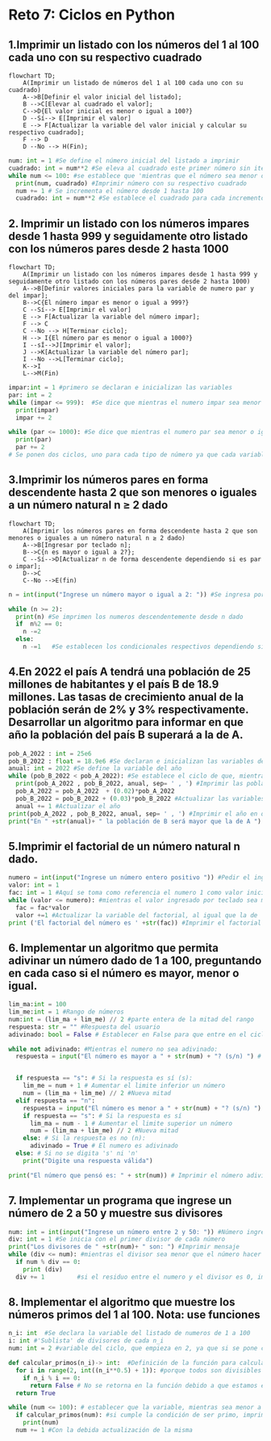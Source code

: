 # Reto 7: Ciclos en Python
## 1.Imprimir un listado con los números del 1 al 100 cada uno con su respectivo cuadrado
```mermaid
flowchart TD;
    A(Imprimir un listado de números del 1 al 100 cada uno con su cuadrado)
    A-->B[Definir el valor inicial del listado];
    B -->C[Elevar al cuadrado el valor];
    C-->D{El valor inicial es menor o igual a 100?}
    D --Sí--> E[Imprimir el valor]
    E --> F[Actualizar la variable del valor inicial y calcular su respectivo cuadrado];
    F --> D
    D --No --> H(Fin);
```
```python
num: int = 1 #Se define el número inicial del listado a imprimir
cuadrado: int = num**2 #Se eleva al cuadrado este primer número sin iterar
while num <= 100: #se establece que 'mientras que el número sea menor o igual a 100'
  print(num, cuadrado) #Imprimir número con su respectivo cuadrado
  num += 1 # Se incrementa el número desde 1 hasta 100
  cuadrado: int = num**2 #Se establece el cuadrado para cada incremento de la variable 'num'
```

## 2. Imprimir un listado con los números impares desde 1 hasta 999 y seguidamente otro listado con los números pares desde 2 hasta 1000
```mermaid
flowchart TD;
    A(Imprimir un listado con los números impares desde 1 hasta 999 y seguidamente otro listado con los números pares desde 2 hasta 1000)
    A-->B[Definir valores iniciales para la variable de numero par y del impar]; 
    B-->C{El número impar es menor o igual a 999?}
    C --Sí--> E[Imprimir el valor]
    E --> F[Actualizar la variable del número impar];
    F --> C
    C --No --> H[Terminar ciclo];
    H --> I{El número par es menor o igual a 1000?}
    I --sÍ-->J[Imprimir el valor];
    J -->K[Actualizar la variable del número par];
    I --No -->L[Terminar ciclo];
    K-->I
    L-->M(Fin)
```

```python
impar:int = 1 #primero se declaran e inicializan las variables
par: int = 2
while (impar <= 999):  #Se dice que mientras el numero impar sea menor o igual que 999 se actualice de dos en dos
  print(impar)
  impar += 2

while (par <= 1000): #Se dice que mientras el numero par sea menor o igual a 1000 se actualice de dos en dos
  print(par)
  par += 2
# Se ponen dos ciclos, uno para cada tipo de número ya que cada variable tiene un valor inicial diferente
```

## 3.Imprimir los números pares en forma descendente hasta 2 que son menores o iguales a un número natural n ≥ 2 dado
```mermaid
flowchart TD;
    A(Imprimir los números pares en forma descendente hasta 2 que son menores o iguales a un número natural n ≥ 2 dado)
    A-->B[Ingresar por teclado n];
    B-->C{n es mayor o igual a 2?};
    C --Sí-->D[Actualizar n de forma descendente dependiendo si es par o impar];
    D-->C
    C--No -->E(fin)
```
```python
n = int(input("Ingrese un número mayor o igual a 2: ")) #Se ingresa por teclado el n mayor o igual a 2

while (n >= 2):
  print(n) #Se imprimen los numeros descendentemente desde n dado
  if  n%2 == 0:
    n -=2
  else:
    n -=1   #Se establecen los condicionales respectivos dependiendo si n es par o impar
```

## 4.En 2022 el país A tendrá una población de 25 millones de habitantes y el país B de 18.9 millones. Las tasas de crecimiento anual de la población serán de 2% y 3% respectivamente. Desarrollar un algoritmo para informar en que año la población del país B superará a la de A.

```python
pob_A_2022 : int = 25e6
pob_B_2022 : float = 18.9e6 #Se declaran e inicializan las variables de las poblaciones iniciales
anual: int = 2022 #Se define la variable del año
while (pob_B_2022 < pob_A_2022): #Se establece el ciclo de que, mientras A sea mayor a B haga:
  print(pob_A_2022 , pob_B_2022, anual, sep= ' , ') #Imprimir las poblaciones en los respectivos años
  pob_A_2022 = pob_A_2022  + (0.02)*pob_A_2022
  pob_B_2022 = pob_B_2022 + (0.03)*pob_B_2022 #Actualizar las variables con los porcentajes correspondientes
  anual += 1 #Actualizar el año
print(pob_A_2022 , pob_B_2022, anual, sep= ' , ') #Imprimir el año en que la población de B será mayor que la de A, este print se encuentra fuera del ciclo
print("En " +str(anual)+ " la población de B será mayor que la de A ") #Dar un mensaje al usuario
```

## 5.Imprimir el factorial de un número natural n dado.
```python
numero = int(input("Ingrese un número entero positivo ")) #Pedir el ingreso por teclado de un numero natural
valor: int = 1
fac: int = 1 #Aquí se toma como referencia el numero 1 como valor inicial y 'fac' como el factorial de 1
while (valor <= numero): #mientras el valor ingresado por teclado sea mayor o igual a 1 hacer:
  fac = fac*valor
  valor +=1 #Actualizar la variable del factorial, al igual que la de 'valor' hasta que esta última sea igual a la ingresada por teclado
print ('El factorial del número es ' +str(fac)) #Imprimir el factorial del número
```

## 6. Implementar un algoritmo que permita adivinar un número dado de 1 a 100, preguntando en cada caso si el número es mayor, menor o igual.
``` python
lim_ma:int = 100
lim_me:int = 1 #Rango de números
num:int = (lim_ma + lim_me) // 2 #parte entera de la mitad del rango
respuesta: str = "" #Respuesta del usuario
adivinado: bool = False # Establecer en False para que entre en el ciclo

while not adivinado: #Mientras el numero no sea adivinado:
  respuesta = input("El número es mayor a " + str(num) + "? (s/n) ") # preguntar al usuario si el numero pensado es mayor a la mitad, s es si, n es no


  if respuesta == "s": # Si la respuesta es sí (s):
    lim_me = num + 1 # Aumentar el limite inferior un número
    num = (lim_ma + lim_me) // 2 #Nueva mitad
  elif respuesta == "n":
    respuesta = input("El número es menor a " + str(num) + "? (s/n) ") # Preguntar al usuario si el número pensado es menor a la mitad
    if respuesta == "s": # Si la respuesta es sí
      lim_ma = num - 1 # Aumentar el limite superior un número
      num = (lim_ma + lim_me) // 2 #Nueva mitad
    else: # Si la respuesta es no (n):
      adivinado = True # El numero es adivinado
  else: # Si no se digita 's' ni 'n'
    print("Digite una respuesta válida")

print("El número que pensó es: " + str(num)) # Imprimir el número adivinado
```

## 7. Implementar un programa que ingrese un número de 2 a 50 y muestre sus divisores

```python
num: int = int(input("Ingrese un número entre 2 y 50: ")) #Número ingresado por teclado
div: int = 1 #Se inicia con el primer divisor de cada número
print("Los divisores de " +str(num)+ " son: ") #Imprimir mensaje
while (div <= num): #mientras el divisor sea menor que el número hacer que:
  if num % div == 0:
    print (div)
  div += 1         #si el residuo entre el numero y el divisor es 0, imprimir el divisor, esto se evalúa con cada actualización de la variable 'div'
```
## 8. Implementar el algoritmo que muestre los números primos del 1 al 100. Nota: use funciones

```python
n_i: int  #Se declara la variable del listado de numeros de 1 a 100
i: int #'Sublista' de divisores de cada n_i
num: int = 2 #variable del ciclo, que empieza en 2, ya que si se pone como valor inicial el 1, se imprimirá como primo con el condicional establecido en la siguiente función (asumir con anterioridad que el 1 no es primo)

def calcular_primos(n_i)-> int:  #Definición de la función para calcular números primos
  for i in range(2, int((n_i**0.5) + 1)): #porque todos son divisibles por 1, y la condición evalúa que tenga un solo divisor
    if n_i % i == 0:
      return False # No se retorna en la función debido a que estamos evaluando que este número tenga un solo divisor
  return True

while (num <= 100): # establecer que la variable, mientras sea menor a 100:
  if calcular_primos(num): #si cumple la condición de ser primo, imprimir el número
    print(num)
  num += 1 #Con la debida actualización de la misma
``` 
